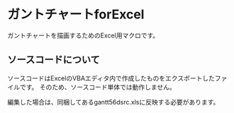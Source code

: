 # ガントチャートforExcel

ガントチャートを描画するためのExcel用マクロです。

## ソースコードについて

ソースコードはExcelのVBAエディタ内で作成したものをエクスポートしたファイルです。
そのため、ソースコード単体では動作しません。

編集した場合は、同梱してあるgantt56dsrc.xlsに反映する必要があります。
